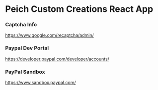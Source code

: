 # Peich Custom Creations React App

### Captcha Info
https://www.google.com/recaptcha/admin/

### Paypal Dev Portal
https://developer.paypal.com/developer/accounts/

### PayPal Sandbox
https://www.sandbox.paypal.com/